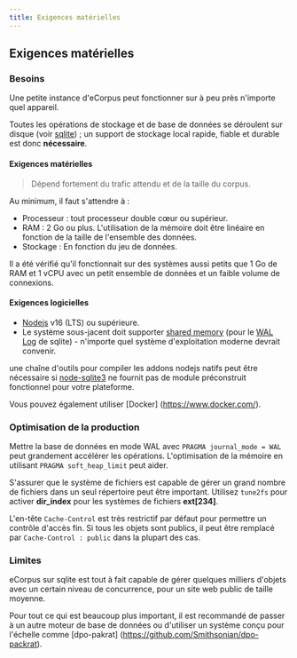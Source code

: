 ```yaml
---
title: Exigences matérielles
---
```


## Exigences matérielles

### Besoins

Une petite instance d'eCorpus peut fonctionner sur à peu près n'importe quel appareil.

Toutes les opérations de stockage et de base de données se déroulent sur disque (voir [sqlite](https://www.sqlite.org/about.html)) ; un support de stockage local rapide, fiable et durable est donc **nécessaire**.

#### Exigences matérielles

 > Dépend fortement du trafic attendu et de la taille du corpus.

Au minimum, il faut s'attendre à :

 - Processeur : tout processeur double cœur ou supérieur.
 - RAM : 2 Go ou plus. L'utilisation de la mémoire doit être linéaire en fonction de la taille de l'ensemble des données.
 - Stockage : En fonction du jeu de données.

Il a été vérifié qu'il fonctionnait sur des systèmes aussi petits que 1 Go de RAM et 1 vCPU avec un petit ensemble de données et un faible volume de connexions.

#### Exigences logicielles

 - [Nodejs](https://nodejs.org/) v16 (LTS) ou supérieure.
 - Le système sous-jacent doit supporter [shared memory](https://en.wikipedia.org/wiki/Shared_memory) (pour le [WAL Log](https://sqlite.org/wal.html) de sqlite) - n'importe quel système d'exploitation moderne devrait convenir.

une chaîne d'outils pour compiler les addons nodejs natifs peut être nécessaire si [node-sqlite3](https://github.com/TryGhost/node-sqlite3/releases) ne fournit pas de module préconstruit fonctionnel pour votre plateforme.

Vous pouvez également utiliser [Docker] (https://www.docker.com/).

### Optimisation de la production

Mettre la base de données en mode WAL avec `PRAGMA journal_mode = WAL` peut grandement accélérer les opérations. L'optimisation de la mémoire en utilisant `PRAGMA soft_heap_limit` peut aider.

S'assurer que le système de fichiers est capable de gérer un grand nombre de fichiers dans un seul répertoire peut être important. Utilisez `tune2fs` pour activer **dir_index** pour les systèmes de fichiers **ext[234]**.

L'en-tête `Cache-Control` est très restrictif par défaut pour permettre un contrôle d'accès fin. Si tous les objets sont publics, il peut être remplacé par `Cache-Control : public` dans la plupart des cas.

### Limites

eCorpus sur sqlite est tout à fait capable de gérer quelques milliers d'objets avec un certain niveau de concurrence, pour un site web public de taille moyenne.

Pour tout ce qui est beaucoup plus important, il est recommandé de passer à un autre moteur de base de données ou d'utiliser un système conçu pour l'échelle comme [dpo-pakrat] (https://github.com/Smithsonian/dpo-packrat).
